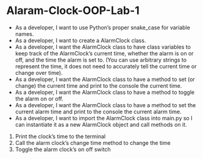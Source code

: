 # Alaram-Clock-OOP-Lab-1

- As a developer, I want to use Python’s proper snake_case for variable names.
- As a developer, I want to create a AlarmClock class.
- As a developer, I want the AlarmClock class to have class variables to keep track of the AlarmClock’s current time, whether the alarm is on or off, and the time the alarm is set to. (You can use arbitrary strings to represent the time, it does not need to accurately tell the current time or change over time).
- As a developer, I want the AlarmClock class to have a method to set (or change) the current time and print to the console the current time.
- As a developer, I want the AlarmClock class to have a method to toggle the alarm on or off.
- As a developer, I want the AlarmClock class to have a method to set the current alarm time and print to the console the current alarm time.
- As a developer, I want to import the AlarmClock class into main.py so I can instantiate it as a new AlarmClock object and call methods on it.

1. Print the clock’s time to the terminal
2. Call the alarm clock’s change time method to change the time
3. Toggle the alarm clock’s on off switch
